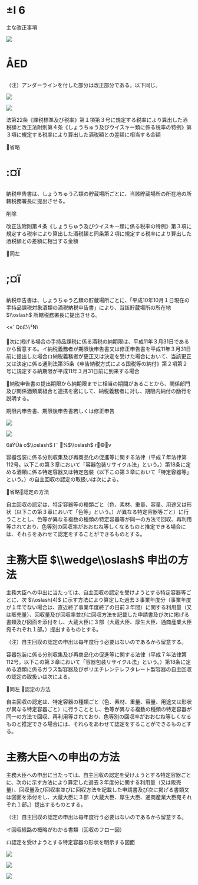 # ±I 6

主な改正事項

![](https://www.nta.go.jp/tmp/55cb30c5-5db3-48cd-bee6-cf547ca20af3/images/1cbe3525f1157dfee53d515a27c75dee80cc8002a7e292f5ac48c4828e222b59.jpg)

# ÅED

（注）アンダーラインを付した部分は改正部分である。以下同じ。

![](https://www.nta.go.jp/tmp/55cb30c5-5db3-48cd-bee6-cf547ca20af3/images/eb38c37e5e15072a3fb7161770394a422241f958663b4dd0993537ab43176607.jpg)

![](https://www.nta.go.jp/tmp/55cb30c5-5db3-48cd-bee6-cf547ca20af3/images/746e948e93b4838b4fe589d7b80053c3187050842deba08293bc562132090b8d.jpg)

法第22条《課税標準及び税率》第１項第３号に規定する税率により算出した酒税額と改正法附則第４条《しょうちゅう及びウイスキー類に係る税率の特例》第３項に規定する税率により算出した酒税額との差額に相当する金額

省略

# :¤ï

納税申告書は、しょうちゅう乙類の貯蔵場所ごとに、当該貯蔵場所の所在地の所轄税務署長に提出させる。

削除

改正法附則第４条《しょうちゅう及びウイスキー類に係る税率の特例》第３項に規定する税率により算出した酒税額と同条第２項に規定する税率により算出した酒税額との差額に相当する金額

同左

# ;¤ï

納税申告書は、しょうちゅう乙類の貯蔵場所ごとに、「平成10年10月１日現在の手持品課税対象酒類の酒税納税申告書」により、当該貯蔵場所の所在地 $\\oslash$ 所轄税務署長に提出させる。

<«\` Qò£½³N\\

次に掲げる場合の手持品課税に係る酒税の納期限は、平成11年３月31日であるから留意する。イ納税義務者が期限後申告書又は修正申告書を平成11年３月31日前に提出した場合ロ納税義務者が更正又は決定を受けた場合において、当該更正又は決定に係る通則法第35条《申告納税方式による国税等の納付》第２項第２号に規定する納期限が平成11年３月31日前に到来する場合

納税申告書の提出期限から納期限までに相当の期間があることから、関係部門及び関係酒類業組合と連携を密にして、納税義務者に対し、期限内納付の励行を説明する。

期限内申告書、期限後申告書若しくは修正申告

![](https://www.nta.go.jp/tmp/55cb30c5-5db3-48cd-bee6-cf547ca20af3/images/c780a28922309a448261f1a94477e99c2181b560f0b87db49a157fcc8221733f.jpg)

![](https://www.nta.go.jp/tmp/55cb30c5-5db3-48cd-bee6-cf547ca20af3/images/d6c904f43dc0b7e59a8cec44b7432b9a341a7d279d437d9ce82854bc61064d05.jpg)

6äÝÙà o$\\oslash$ l¨ ¾$\\oslash$ r©v

容器包装に係る分別収集及び再商品化の促進等に関する法律（平成７年法律第112号。以下この第３章において「容器包装リサイクル法」という。）第18条に定める酒類に係る特定容器又は特定包装（以下この第３章において「特定容器等」という。）の自主回収の認定の取扱いは次による。

省略認定の方法

自主回収の認定は、特定容器等の種類ごと（色、素材、重量、容量、用途又は形状（以下この第３章において「色等」という。）が異なる特定容器等ごと）に行うこととし、色等が異なる複数の種類の特定容器等が同一の方法で回収、再利用等されており、色等別の回収率がおおむね等しくなるものと推定できる場合には、それらをあわせて認定をすることができるものとする。

# 主務大臣 $\\wedge\\oslash$ 申出の方法

主務大臣への申出に当たっては、自主回収の認定を受けようとする特定容器等ごとに、次 $\\oslash(4)$ に示す方法により算定した過去３事業年度分（事業年度が１年でない場合は、直近終了事業年度終了の日前３年間）に関する利用量（又は販売量）、回収量及び回収率並びに回収方法を記載した申請書及び次に掲げる書類及び図面を添付をし、大蔵大臣に３部（大蔵大臣、厚生大臣、通商産業大臣宛それぞれ１部。）提出するものとする。

（注）自主回収の認定の申出は毎年度行う必要はないのであるから留意する。

容器包装に係る分別収集及び再商品化の促進等に関する法律（平成７年法律第112号。以下この第３章において「容器包装リサイクル法」という。）第18条に定める酒類に係るガラス製容器及びポリエチレンテレフタレート製容器の自主回収の認定の取扱いは次による。

同左 認定の方法

自主回収の認定は、特定容器の種類ごと（色、素材、重量、容量、用途又は形状が異なる特定容器ごと）に行うこととし、色等が異なる複数の種類の特定容器が同一の方法で回収、再利用等されており、色等別の回収率がおおむね等しくなるものと推定できる場合には、それらをあわせて認定をすることができるものとする。

# 主務大臣への申出の方法

主務大臣への申出に当たっては、自主回収の認定を受けようとする特定容器ごとに、次のに示す方法により算定した過去３年度分に関する利用量（又は販売量）、回収量及び回収率並びに回収方法を記載した申請書及び次に掲げる書類又は図面を添付をし、大蔵大臣に３部（大蔵大臣、厚生大臣、通商産業大臣宛それぞれ１部。）提出するものとする。

（注）自主回収の認定の申出は毎年度行う必要はないのであるから留意する。

イ回収経路の概略がわかる書類（回収のフロー図）

ロ認定を受けようとする特定容器の形状を明示する図面

![](https://www.nta.go.jp/tmp/55cb30c5-5db3-48cd-bee6-cf547ca20af3/images/c4b0085ae227e3dc9fa7386bfff949cac8aa26834fe0f43c1f647d62b36068f3.jpg)

![](https://www.nta.go.jp/tmp/55cb30c5-5db3-48cd-bee6-cf547ca20af3/images/8dfe425348f5f653bf003646196a854e164b4d4ea0cbff5f24742d0da6422364.jpg)

![](https://www.nta.go.jp/tmp/55cb30c5-5db3-48cd-bee6-cf547ca20af3/images/fc798a1994fcfffc2136c9f394f1777d33dd09baa4522c1422e532601be68113.jpg)